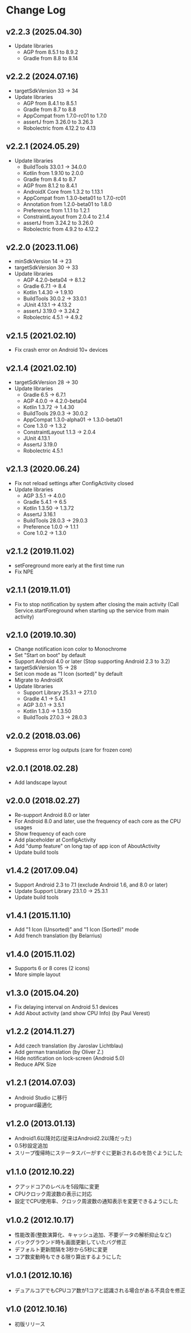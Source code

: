 Change Log
==========

v2.2.3 (2025.04.30)
-------------------
- Update libraries
  - AGP from 8.5.1 to 8.9.2
  - Gradle from 8.8 to 8.14

v2.2.2 (2024.07.16)
-------------------
- targetSdkVersion 33 -> 34
- Update libraries
  - AGP from 8.4.1 to 8.5.1
  - Gradle from 8.7 to 8.8
  - AppCompat from 1.7.0-rc01 to 1.7.0
  - assertJ from 3.26.0 to 3.26.3
  - Robolectric from 4.12.2 to 4.13

v2.2.1 (2024.05.29)
-------------------
- Update libraries
  - BuildTools 33.0.1 -> 34.0.0
  - Kotlin from 1.9.10 to 2.0.0
  - Gradle from 8.4 to 8.7
  - AGP from 8.1.2 to 8.4.1
  - AndroidX Core from 1.3.2 to 1.13.1
  - AppCompat from 1.3.0-beta01 to 1.7.0-rc01
  - Annotation from 1.2.0-beta01 to 1.8.0
  - Preference from 1.1.1 to 1.2.1
  - ConstraintLayout from 2.0.4 to 2.1.4
  - assertJ from 3.24.2 to 3.26.0
  - Robolectric from 4.9.2 to 4.12.2

v2.2.0 (2023.11.06)
-------------------
- minSdkVersion 14 -> 23
- targetSdkVersion 30 -> 33
- Update libraries
  - AGP 4.2.0-beta04 -> 8.1.2
  - Gradle 6.7.1 -> 8.4
  - Kotlin 1.4.30 -> 1.9.10
  - BuildTools 30.0.2 -> 33.0.1
  - JUnit 4.13.1 -> 4.13.2
  - assertJ 3.19.0 -> 3.24.2
  - Robolectric 4.5.1 -> 4.9.2

v2.1.5 (2021.02.10)
-------------------
- Fix crash error on Android 10+ devices

v2.1.4 (2021.02.10)
-------------------
- targetSdkVersion 28 -> 30
- Update libraries
  - Gradle 6.5 -> 6.7.1
  - AGP 4.0.0 -> 4.2.0-beta04
  - Kotlin 1.3.72 -> 1.4.30
  - BuildTools 29.0.3 -> 30.0.2
  - AppCompat 1.3.0-alpha01 -> 1.3.0-beta01
  - Core 1.3.0 -> 1.3.2
  - ConstraintLayout 1.1.3 -> 2.0.4
  - JUnit 4.13.1
  - AssertJ 3.19.0
  - Robolectric 4.5.1

v2.1.3 (2020.06.24)
-------------------
- Fix not reload settings after ConfigActivity closed
- Update libraries
  - AGP 3.5.1 -> 4.0.0
  - Gradle 5.4.1 -> 6.5
  - Kotlin 1.3.50 -> 1.3.72
  - AssertJ 3.16.1
  - BuildTools 28.0.3 -> 29.0.3
  - Preference 1.0.0 -> 1.1.1
  - Core 1.0.2 -> 1.3.0

v2.1.2 (2019.11.02)
-------------------
- setForeground more early at the first time run
- Fix NPE

v2.1.1 (2019.11.01)
-------------------
- Fix to stop notification by system after closing the main activity
(Call Service.startForeground when starting up the service from main activity)

v2.1.0 (2019.10.30)
-------------------
- Change notification icon color to Monochrome
- Set "Start on boot" by default
- Support Android 4.0 or later (Stop supporting Android 2.3 to 3.2)
- targetSdkVersion 15 -> 28
- Set icon mode as "1 Icon (sorted)" by default
- Migrate to AndroidX
- Update libraries
  - Support Library 25.3.1 -> 27.1.0
  - Gradle 4.1 -> 5.4.1
  - AGP 3.0.1 -> 3.5.1
  - Kotlin 1.3.0 -> 1.3.50
  - BuildTools 27.0.3 -> 28.0.3

v2.0.2 (2018.03.06)
-------------------
- Suppress error log outputs (care for frozen core)

v2.0.1 (2018.02.28)
-------------------
- Add landscape layout

v2.0.0 (2018.02.27)
-------------------
- Re-support Android 8.0 or later
- For Android 8.0 and later, use the frequency of each core as the CPU usages
- Show frequency of each core
- Add placeholder at ConfigActivity
- Add "dump feature" on long tap of app icon of AboutActivity
- Update build tools

v1.4.2 (2017.09.04)
-------------------
- Support Android 2.3 to 7.1 (exclude Android 1.6, and 8.0 or later)
- Update Support Library 23.1.0 -> 25.3.1
- Update build tools

v1.4.1 (2015.11.10)
-------------------
- Add "1 Icon (Unsorted)" and "1 Icon (Sorted)" mode
- Add french translation (by Belarrius)

v1.4.0 (2015.11.02)
-------------------
- Supports 6 or 8 cores (2 icons)
- More simple layout

v1.3.0 (2015.04.20)
-------------------
- Fix delaying interval on Android 5.1 devices
- Add About activity (and show CPU Info) (by Paul Verest)

v1.2.2 (2014.11.27)
-------------------
- Add czech translation (by Jaroslav Lichtblau)
- Add german translation (by Oliver Z.)
- Hide notification on lock-screen (Android 5.0)
- Reduce APK Size

v1.2.1 (2014.07.03)
-------------------
- Android Studio に移行
- proguard最適化

v1.2.0 (2013.01.13)
-------------------
- Android1.6以降対応(従来はAndroid2.2以降だった)
- 0.5秒設定追加
- スリープ復帰時にステータスバーがすぐに更新されるのを防ぐようにした

v1.1.0 (2012.10.22)
-------------------
- クアッドコアのレベルを5段階に変更
- CPUクロック周波数の表示に対応
- 設定でCPU使用率、クロック周波数の通知表示を変更できるようにした

v1.0.2 (2012.10.17)
-------------------
- 性能改善(整数演算化、キャッシュ追加、不要データの解析抑止など)
- バックグラウンド時も画面更新していたバグ修正
- デフォルト更新間隔を3秒から5秒に変更
- コア数変動時もできる限り算出するようにした

v1.0.1 (2012.10.16)
-------------------
- デュアルコアでもCPUコア数が1コアと認識される場合がある不具合を修正

v1.0 (2012.10.16)
-------------------
- 初版リリース
